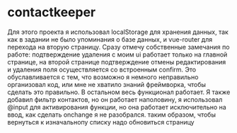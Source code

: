 # contactkeeper
Для этого проекта я использовал localStorage для хранения данных, так как в задании не было упоминания о базе данных, и vue-router для перехода на вторую страницу.
Сразу отмечу собственные замечания по работе: подтверждение удаления с моим ui работает только на главной странице, на второй странице подтверждение отмены редактирования 
и удаления поля осуществляется со встроенным confirm. Это обуславливается с тем, что возможно я немного неправильно организовал код, или мне не хватило знаний фреймворка,
чтобы сделать это правильно. В остальном весь функционал работает. Я также добавил фильтр контактов, но он работает наполовину, я использовал @input для активирования функции, но она работает исключительно на ввод, как сделать onchange я не разобрался. таким образом, чтобы вернуться к изначальнопу списку надо обновиться страницу
